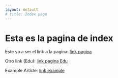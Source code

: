 ```yaml
---
layout: default
# title: Index page
---
```


# Esta es la pagina de index

Este va a ser el link a la pagina: [link pagina](./Documentation/markdown.md)

Otro link (Edu): [link pagina Edu](./Documentation/MarkdownGuidelines.md)

Example Article: [link example](./Documentation/ArticleExample.md)
